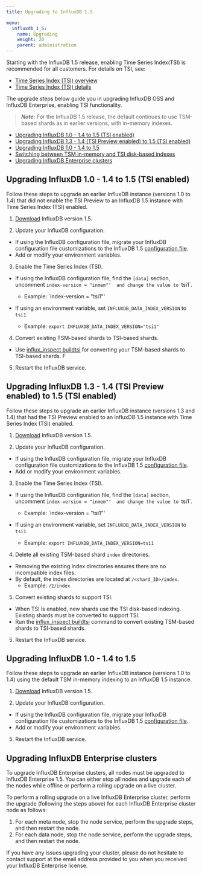 ```yaml
---
title: Upgrading to InfluxDB 1.5

menu:
  influxdb_1_5:
    name: Upgrading
    weight: 20
    parent: administration
---
```



  Starting with the InfluxDB 1.5 release, enabling Time Series Index(TSI) is recommended for all customers. For details on TSI, see:

  * [Time Series Index (TSI) overview](/influxdb/v1.5/concepts/time-series-idnex/)
  * [Time Series Index (TSI) details](/influxdb/v1.5/concepts/tsi-details/)

The upgrade steps below guide you in upgrading InfluxDB OSS and InfluxDB Enterprise, enabling TSI functionality.

> ***Note:*** For the InfluxDB 1.5 release, the default continues to use TSM-based shards as in earlier versions, with in-memory indexes.

* [Upgrading InfluxDB 1.0 - 1.4 to 1.5 (TSI enabled)](#upgrading-from-1-0-1-4-to-1-5-tsi-enabled)
* [Upgrading InfluxDB 1.3 - 1.4 (TSI Preview enabled) to 1.5 (TSI enabled)](#upgrading-from-1-3-1-4-tsi-preview-enabled-to-1-5-tsi-enabled)
* [Upgrading InfluxDB 1.0 - 1.4 to 1.5](#upgrading-from-1-0-1-4-to-1-5)
* [Switching between TSM in-memory and TSI disk-based indexes](#switching-between-tsm-in-memory-and-tsi-disk-based-indexes)
* [Upgrading InfluxDB Enterprise clusters](#upgrading-influxdb-enterprise-clusters)

## Upgrading InfluxDB 1.0 - 1.4 to 1.5 (TSI enabled)

Follow these steps to upgrade an earlier InfluxDB instance (versions 1.0 to 1.4) that did not enable the TSI Preview to an InfluxDB 1.5 instance with Time Series Index (TSI) enabled.

1. [Download](https://influxdata.com/downloads/#influxdb) InfluxDB version
1.5.

2. Update your InfluxDB configuration.

  - If using the InfluxDB configuration file, migrate your InfluxDB configuration file customizations to the InfluxDB 1.5 [configuration file](/influxdb/v1.5/administration/config/).
  - Add or modify your environment variables.

3. Enable the Time Series Index (TSI).

  -  If using the InfluxDB configuration file, find the `[data]` section, uncomment `index-version = "inmem"'  and change the value to `tsi1`.
      - Example: `index-version = "tsi1"'

  - If using an environment variable, set `INFLUXDB_DATA_INDEX_VERSION` to `tsi1`.
      - Example: `export INFLUXDB_DATA_INDEX_VERSION="tsi1"`

4. Convert existing TSM-based shards to TSI-based shards.

  - Use [influx_inspect buildtsi](/influxdb/v1.5/tools/influx_inspect/#influx_inspect-buildtsi) for converting your TSM-based shards to TSI-based shards. F


5. Restart the InfluxDB service.

## Upgrading InfluxDB 1.3 - 1.4 (TSI Preview enabled) to 1.5 (TSI enabled)

Follow these steps to upgrade an earlier InfluxDB instance (versions 1.3 and 1.4) that had the TSI Preview enabled to an InfluxDB 1.5 instance with Time Series Index (TSI) enabled.

1. [Download](https://influxdata.com/downloads/#influxdb) InfluxDB version
1.5.

2. Update your InfluxDB configuration.

- If using the InfluxDB configuration file, migrate your InfluxDB configuration file customizations to the InfluxDB 1.5 [configuration file](/influxdb/v1.5/administration/config/).
- Add or modify your environment variables.

3. Enable the Time Series Index (TSI).

-  If using the InfluxDB configuration file, find the `[data]` section, uncomment `index-version = "inmem"'  and change the value to `tsi1`.
    - Example: `index-version = "tsi1"'

- If using an environment variable, set `INFLUXDB_DATA_INDEX_VERSION` to `tsi1`.
    - Example: `export INFLUXDB_DATA_INDEX_VERSION=tsi1`

4. Delete all existing TSM-based shard `index` directories.

  - Removing the existing index directories ensures there are no incompatible index files.
  - By default, the index directories are located at `/<shard_ID>/index`.
    - Example: `/2/index`

5. Convert existing shards to support TSI.

  - When TSI is enabled, new shards use the TSI disk-based indexing. Existing shards must be converted to support TSI.
  - Run the [influx_inspect buildtsi](/influxdb/v1.5/tools/influx_inspect/#influx_inspect-buildtsi) command to convert existing TSM-based shards to TSI-based shards.

5. Restart the InfluxDB service.

## Upgrading InfluxDB 1.0 - 1.4 to 1.5

Follow these steps to upgrade an earlier InfluxDB instance (versions 1.0 to 1.4) using the default TSM in-memory indexing to an InfluxDB 1.5 instance.

1. [Download](https://influxdata.com/downloads/#influxdb) InfluxDB version
1.5.

2. Update your InfluxDB configuration.

- If using the InfluxDB configuration file, migrate your InfluxDB configuration file customizations to the InfluxDB 1.5 [configuration file](/influxdb/v1.5/administration/config/).
- Add or modify your environment variables.



5. Restart the InfluxDB service.



## Upgrading InfluxDB Enterprise clusters

To upgrade InfluxDB Enterprise clusters, all nodes must be upgraded to InfluxDB Enterprise 1.5. You can either stop all nodes and upgrade each of the nodes while offline or perform a rolling upgrade on a live cluster.

To perform a rolling upgrade on a live InfluxDB Enterprise cluster, perform the upgrade (following the steps above) for each InfluxDB Enterprise cluster node as follows:

1. For each meta node, stop the node service, perform the upgrade steps, and then restart the node.
2. For each data node, stop the node service, perform the upgrade steps, and then restart the node.

If you have any issues upgrading your cluster, please do not hesitate to contact support at the email address
provided to you when you received your InfluxDB Enterprise license.
